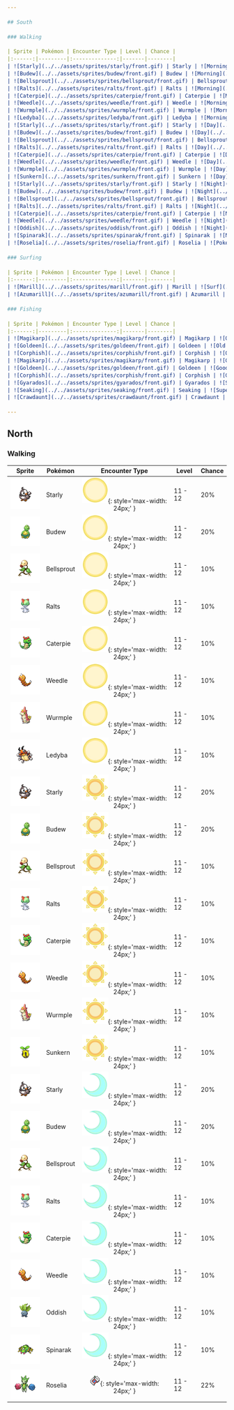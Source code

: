 ```yaml
---

## South

### Walking

| Sprite | Pokémon | Encounter Type | Level | Chance |
|:------:|---------|:--------------:|-------|--------|
| ![Starly](../../assets/sprites/starly/front.gif) | Starly | ![Morning](../../assets/encounter_types/morning.png "Morning"){: style='max-width: 24px;' } | 6 - 7 | 20% |
| ![Budew](../../assets/sprites/budew/front.gif) | Budew | ![Morning](../../assets/encounter_types/morning.png "Morning"){: style='max-width: 24px;' } | 6 - 7 | 20% |
| ![Bellsprout](../../assets/sprites/bellsprout/front.gif) | Bellsprout | ![Morning](../../assets/encounter_types/morning.png "Morning"){: style='max-width: 24px;' } | 6 - 7 | 10% |
| ![Ralts](../../assets/sprites/ralts/front.gif) | Ralts | ![Morning](../../assets/encounter_types/morning.png "Morning"){: style='max-width: 24px;' } | 6 - 7 | 10% |
| ![Caterpie](../../assets/sprites/caterpie/front.gif) | Caterpie | ![Morning](../../assets/encounter_types/morning.png "Morning"){: style='max-width: 24px;' } | 6 - 7 | 10% |
| ![Weedle](../../assets/sprites/weedle/front.gif) | Weedle | ![Morning](../../assets/encounter_types/morning.png "Morning"){: style='max-width: 24px;' } | 6 - 7 | 10% |
| ![Wurmple](../../assets/sprites/wurmple/front.gif) | Wurmple | ![Morning](../../assets/encounter_types/morning.png "Morning"){: style='max-width: 24px;' } | 6 - 7 | 10% |
| ![Ledyba](../../assets/sprites/ledyba/front.gif) | Ledyba | ![Morning](../../assets/encounter_types/morning.png "Morning"){: style='max-width: 24px;' } | 6 - 7 | 10% |
| ![Starly](../../assets/sprites/starly/front.gif) | Starly | ![Day](../../assets/encounter_types/day.png "Day"){: style='max-width: 24px;' } | 6 - 7 | 20% |
| ![Budew](../../assets/sprites/budew/front.gif) | Budew | ![Day](../../assets/encounter_types/day.png "Day"){: style='max-width: 24px;' } | 6 - 7 | 20% |
| ![Bellsprout](../../assets/sprites/bellsprout/front.gif) | Bellsprout | ![Day](../../assets/encounter_types/day.png "Day"){: style='max-width: 24px;' } | 6 - 7 | 10% |
| ![Ralts](../../assets/sprites/ralts/front.gif) | Ralts | ![Day](../../assets/encounter_types/day.png "Day"){: style='max-width: 24px;' } | 6 - 7 | 10% |
| ![Caterpie](../../assets/sprites/caterpie/front.gif) | Caterpie | ![Day](../../assets/encounter_types/day.png "Day"){: style='max-width: 24px;' } | 6 - 7 | 10% |
| ![Weedle](../../assets/sprites/weedle/front.gif) | Weedle | ![Day](../../assets/encounter_types/day.png "Day"){: style='max-width: 24px;' } | 6 - 7 | 10% |
| ![Wurmple](../../assets/sprites/wurmple/front.gif) | Wurmple | ![Day](../../assets/encounter_types/day.png "Day"){: style='max-width: 24px;' } | 6 - 7 | 10% |
| ![Sunkern](../../assets/sprites/sunkern/front.gif) | Sunkern | ![Day](../../assets/encounter_types/day.png "Day"){: style='max-width: 24px;' } | 6 - 7 | 10% |
| ![Starly](../../assets/sprites/starly/front.gif) | Starly | ![Night](../../assets/encounter_types/night.png "Night"){: style='max-width: 24px;' } | 6 - 7 | 20% |
| ![Budew](../../assets/sprites/budew/front.gif) | Budew | ![Night](../../assets/encounter_types/night.png "Night"){: style='max-width: 24px;' } | 6 - 7 | 20% |
| ![Bellsprout](../../assets/sprites/bellsprout/front.gif) | Bellsprout | ![Night](../../assets/encounter_types/night.png "Night"){: style='max-width: 24px;' } | 6 - 7 | 10% |
| ![Ralts](../../assets/sprites/ralts/front.gif) | Ralts | ![Night](../../assets/encounter_types/night.png "Night"){: style='max-width: 24px;' } | 6 - 7 | 10% |
| ![Caterpie](../../assets/sprites/caterpie/front.gif) | Caterpie | ![Night](../../assets/encounter_types/night.png "Night"){: style='max-width: 24px;' } | 6 - 7 | 10% |
| ![Weedle](../../assets/sprites/weedle/front.gif) | Weedle | ![Night](../../assets/encounter_types/night.png "Night"){: style='max-width: 24px;' } | 6 - 7 | 10% |
| ![Oddish](../../assets/sprites/oddish/front.gif) | Oddish | ![Night](../../assets/encounter_types/night.png "Night"){: style='max-width: 24px;' } | 6 - 7 | 10% |
| ![Spinarak](../../assets/sprites/spinarak/front.gif) | Spinarak | ![Night](../../assets/encounter_types/night.png "Night"){: style='max-width: 24px;' } | 6 - 7 | 10% |
| ![Roselia](../../assets/sprites/roselia/front.gif) | Roselia | ![Poké Radar](../../assets/encounter_types/poke_radar.png "Poké Radar"){: style='max-width: 24px;' } | 6 - 7 | 22% |

### Surfing

| Sprite | Pokémon | Encounter Type | Level | Chance |
|:------:|---------|:--------------:|-------|--------|
| ![Marill](../../assets/sprites/marill/front.gif) | Marill | ![Surf](../../assets/encounter_types/surf.png "Surf"){: style='max-width: 24px;' } | 20 - 40 | 90% |
| ![Azumarill](../../assets/sprites/azumarill/front.gif) | Azumarill | ![Surf](../../assets/encounter_types/surf.png "Surf"){: style='max-width: 24px;' } | 20 - 40 | 10% |

### Fishing

| Sprite | Pokémon | Encounter Type | Level | Chance |
|:------:|---------|:--------------:|-------|--------|
| ![Magikarp](../../assets/sprites/magikarp/front.gif) | Magikarp | ![Old Rod](../../assets/encounter_types/old_rod.png "Old Rod"){: style='max-width: 24px;' } | 10 | 60% |
| ![Goldeen](../../assets/sprites/goldeen/front.gif) | Goldeen | ![Old Rod](../../assets/encounter_types/old_rod.png "Old Rod"){: style='max-width: 24px;' } | 10 | 30% |
| ![Corphish](../../assets/sprites/corphish/front.gif) | Corphish | ![Old Rod](../../assets/encounter_types/old_rod.png "Old Rod"){: style='max-width: 24px;' } | 10 | 10% |
| ![Magikarp](../../assets/sprites/magikarp/front.gif) | Magikarp | ![Good Rod](../../assets/encounter_types/good_rod.png "Good Rod"){: style='max-width: 24px;' } | 25 | 60% |
| ![Goldeen](../../assets/sprites/goldeen/front.gif) | Goldeen | ![Good Rod](../../assets/encounter_types/good_rod.png "Good Rod"){: style='max-width: 24px;' } | 25 | 30% |
| ![Corphish](../../assets/sprites/corphish/front.gif) | Corphish | ![Good Rod](../../assets/encounter_types/good_rod.png "Good Rod"){: style='max-width: 24px;' } | 25 | 10% |
| ![Gyarados](../../assets/sprites/gyarados/front.gif) | Gyarados | ![Super Rod](../../assets/encounter_types/super_rod.png "Super Rod"){: style='max-width: 24px;' } | 50 | 60% |
| ![Seaking](../../assets/sprites/seaking/front.gif) | Seaking | ![Super Rod](../../assets/encounter_types/super_rod.png "Super Rod"){: style='max-width: 24px;' } | 50 | 30% |
| ![Crawdaunt](../../assets/sprites/crawdaunt/front.gif) | Crawdaunt | ![Super Rod](../../assets/encounter_types/super_rod.png "Super Rod"){: style='max-width: 24px;' } | 50 | 10% |

---
```


## North

### Walking

| Sprite | Pokémon | Encounter Type | Level | Chance |
|:------:|---------|:--------------:|-------|--------|
| ![Starly](../../assets/sprites/starly/front.gif) | Starly | ![Morning](../../assets/encounter_types/morning.png "Morning"){: style='max-width: 24px;' } | 11 - 12 | 20% |
| ![Budew](../../assets/sprites/budew/front.gif) | Budew | ![Morning](../../assets/encounter_types/morning.png "Morning"){: style='max-width: 24px;' } | 11 - 12 | 20% |
| ![Bellsprout](../../assets/sprites/bellsprout/front.gif) | Bellsprout | ![Morning](../../assets/encounter_types/morning.png "Morning"){: style='max-width: 24px;' } | 11 - 12 | 10% |
| ![Ralts](../../assets/sprites/ralts/front.gif) | Ralts | ![Morning](../../assets/encounter_types/morning.png "Morning"){: style='max-width: 24px;' } | 11 - 12 | 10% |
| ![Caterpie](../../assets/sprites/caterpie/front.gif) | Caterpie | ![Morning](../../assets/encounter_types/morning.png "Morning"){: style='max-width: 24px;' } | 11 - 12 | 10% |
| ![Weedle](../../assets/sprites/weedle/front.gif) | Weedle | ![Morning](../../assets/encounter_types/morning.png "Morning"){: style='max-width: 24px;' } | 11 - 12 | 10% |
| ![Wurmple](../../assets/sprites/wurmple/front.gif) | Wurmple | ![Morning](../../assets/encounter_types/morning.png "Morning"){: style='max-width: 24px;' } | 11 - 12 | 10% |
| ![Ledyba](../../assets/sprites/ledyba/front.gif) | Ledyba | ![Morning](../../assets/encounter_types/morning.png "Morning"){: style='max-width: 24px;' } | 11 - 12 | 10% |
| ![Starly](../../assets/sprites/starly/front.gif) | Starly | ![Day](../../assets/encounter_types/day.png "Day"){: style='max-width: 24px;' } | 11 - 12 | 20% |
| ![Budew](../../assets/sprites/budew/front.gif) | Budew | ![Day](../../assets/encounter_types/day.png "Day"){: style='max-width: 24px;' } | 11 - 12 | 20% |
| ![Bellsprout](../../assets/sprites/bellsprout/front.gif) | Bellsprout | ![Day](../../assets/encounter_types/day.png "Day"){: style='max-width: 24px;' } | 11 - 12 | 10% |
| ![Ralts](../../assets/sprites/ralts/front.gif) | Ralts | ![Day](../../assets/encounter_types/day.png "Day"){: style='max-width: 24px;' } | 11 - 12 | 10% |
| ![Caterpie](../../assets/sprites/caterpie/front.gif) | Caterpie | ![Day](../../assets/encounter_types/day.png "Day"){: style='max-width: 24px;' } | 11 - 12 | 10% |
| ![Weedle](../../assets/sprites/weedle/front.gif) | Weedle | ![Day](../../assets/encounter_types/day.png "Day"){: style='max-width: 24px;' } | 11 - 12 | 10% |
| ![Wurmple](../../assets/sprites/wurmple/front.gif) | Wurmple | ![Day](../../assets/encounter_types/day.png "Day"){: style='max-width: 24px;' } | 11 - 12 | 10% |
| ![Sunkern](../../assets/sprites/sunkern/front.gif) | Sunkern | ![Day](../../assets/encounter_types/day.png "Day"){: style='max-width: 24px;' } | 11 - 12 | 10% |
| ![Starly](../../assets/sprites/starly/front.gif) | Starly | ![Night](../../assets/encounter_types/night.png "Night"){: style='max-width: 24px;' } | 11 - 12 | 20% |
| ![Budew](../../assets/sprites/budew/front.gif) | Budew | ![Night](../../assets/encounter_types/night.png "Night"){: style='max-width: 24px;' } | 11 - 12 | 20% |
| ![Bellsprout](../../assets/sprites/bellsprout/front.gif) | Bellsprout | ![Night](../../assets/encounter_types/night.png "Night"){: style='max-width: 24px;' } | 11 - 12 | 10% |
| ![Ralts](../../assets/sprites/ralts/front.gif) | Ralts | ![Night](../../assets/encounter_types/night.png "Night"){: style='max-width: 24px;' } | 11 - 12 | 10% |
| ![Caterpie](../../assets/sprites/caterpie/front.gif) | Caterpie | ![Night](../../assets/encounter_types/night.png "Night"){: style='max-width: 24px;' } | 11 - 12 | 10% |
| ![Weedle](../../assets/sprites/weedle/front.gif) | Weedle | ![Night](../../assets/encounter_types/night.png "Night"){: style='max-width: 24px;' } | 11 - 12 | 10% |
| ![Oddish](../../assets/sprites/oddish/front.gif) | Oddish | ![Night](../../assets/encounter_types/night.png "Night"){: style='max-width: 24px;' } | 11 - 12 | 10% |
| ![Spinarak](../../assets/sprites/spinarak/front.gif) | Spinarak | ![Night](../../assets/encounter_types/night.png "Night"){: style='max-width: 24px;' } | 11 - 12 | 10% |
| ![Roselia](../../assets/sprites/roselia/front.gif) | Roselia | ![Poké Radar](../../assets/encounter_types/poke_radar.png "Poké Radar"){: style='max-width: 24px;' } | 11 - 12 | 22% |


